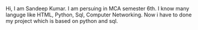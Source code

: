 Hi, I am Sandeep Kumar.
I am persuing in MCA semester 6th.
I know many languge like HTML, Python, Sql, Computer Networking.
Now i have to done my project which is based on python and sql.
